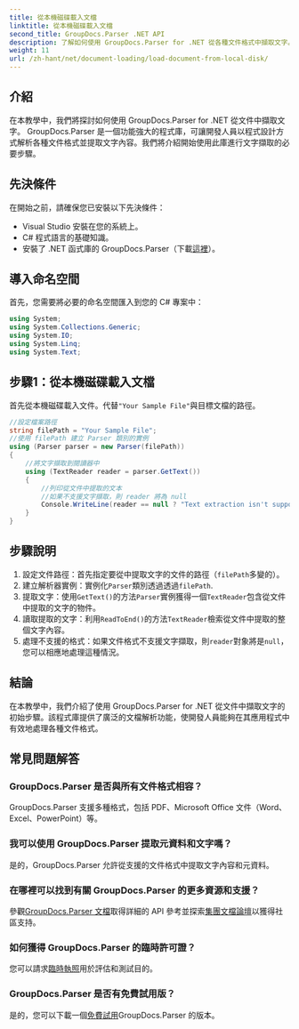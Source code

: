 ```yaml
---
title: 從本機磁碟載入文檔
linktitle: 從本機磁碟載入文檔
second_title: GroupDocs.Parser .NET API
description: 了解如何使用 GroupDocs.Parser for .NET 從各種文件格式中擷取文字。使用 C# 輕鬆有效率地擷取文字。
weight: 11
url: /zh-hant/net/document-loading/load-document-from-local-disk/
---
```

## 介紹
在本教學中，我們將探討如何使用 GroupDocs.Parser for .NET 從文件中擷取文字。 GroupDocs.Parser 是一個功能強大的程式庫，可讓開發人員以程式設計方式解析各種文件格式並提取文字內容。我們將介紹開始使用此庫進行文字擷取的必要步驟。
## 先決條件
在開始之前，請確保您已安裝以下先決條件：
- Visual Studio 安裝在您的系統上。
- C# 程式語言的基礎知識。
- 安裝了 .NET 函式庫的 GroupDocs.Parser（下載[這裡](https://releases.groupdocs.com/parser/net/)）。

## 導入命名空間
首先，您需要將必要的命名空間匯入到您的 C# 專案中：
```csharp
using System;
using System.Collections.Generic;
using System.IO;
using System.Linq;
using System.Text;
```
## 步驟1：從本機磁碟載入文檔
首先從本機磁碟載入文件。代替`"Your Sample File"`與目標文檔的路徑。
```csharp
//設定檔案路徑
string filePath = "Your Sample File";
//使用 filePath 建立 Parser 類別的實例
using (Parser parser = new Parser(filePath))
{
    //將文字擷取到閱讀器中
    using (TextReader reader = parser.GetText())
    {
        //列印從文件中提取的文本
        //如果不支援文字擷取，則 reader 將為 null
        Console.WriteLine(reader == null ? "Text extraction isn't supported" : reader.ReadToEnd());
    }
}
```
## 步驟說明
1. 設定文件路徑：首先指定要從中提取文字的文件的路徑（`filePath`多變的）。
2. 建立解析器實例：實例化`Parser`類別透過透過`filePath`.
3. 提取文字：使用`GetText()`的方法`Parser`實例獲得一個`TextReader`包含從文件中提取的文字的物件。
4. 讀取提取的文字：利用`ReadToEnd()`的方法`TextReader`檢索從文件中提取的整個文字內容。
5. 處理不支援的格式：如果文件格式不支援文字擷取，則`reader`對象將是`null`，您可以相應地處理這種情況。

## 結論
在本教學中，我們介紹了使用 GroupDocs.Parser for .NET 從文件中擷取文字的初始步驟。該程式庫提供了廣泛的文檔解析功能，使開發人員能夠在其應用程式中有效地處理各種文件格式。

## 常見問題解答
### GroupDocs.Parser 是否與所有文件格式相容？
GroupDocs.Parser 支援多種格式，包括 PDF、Microsoft Office 文件（Word、Excel、PowerPoint）等。
### 我可以使用 GroupDocs.Parser 提取元資料和文字嗎？
是的，GroupDocs.Parser 允許從支援的文件格式中提取文字內容和元資料。
### 在哪裡可以找到有關 GroupDocs.Parser 的更多資源和支援？
參觀[GroupDocs.Parser 文檔](https://tutorials.groupdocs.com/parser/net/)取得詳細的 API 參考並探索[集團文檔論壇](https://forum.groupdocs.com/c/parser/17)以獲得社區支持。
### 如何獲得 GroupDocs.Parser 的臨時許可證？
您可以請求[臨時執照](https://purchase.groupdocs.com/temporary-license/)用於評估和測試目的。
### GroupDocs.Parser 是否有免費試用版？
是的，您可以下載一個[免費試用](https://releases.groupdocs.com/)GroupDocs.Parser 的版本。